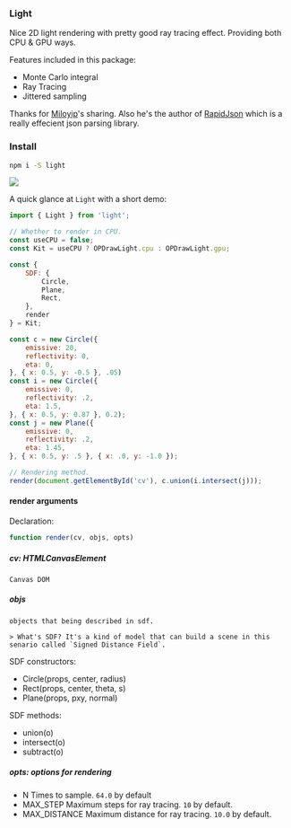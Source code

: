 ### Light

Nice 2D light rendering with pretty good ray tracing effect. Providing both CPU & GPU ways.

Features included in this package:

- Monte Carlo integral
- Ray Tracing
- Jittered sampling

Thanks for [Miloyip](https://github.com/miloyip)'s sharing. Also he's the author of [RapidJson](https://github.com/Tencent/rapidjson) which is a really effecient json parsing library.

### Install

```bash
npm i -S light
```

![](https://user-images.githubusercontent.com/6587734/52172954-41527e80-27b5-11e9-95d3-b3d1756743cc.png)

A quick glance at `Light` with a short demo:

```javascript
import { Light } from 'light';

// Whether to render in CPU.
const useCPU = false;
const Kit = useCPU ? OPDrawLight.cpu : OPDrawLight.gpu;

const {
    SDF: {
        Circle,
        Plane,
        Rect,
    },
    render
} = Kit;

const c = new Circle({
    emissive: 20,
    reflectivity: 0,
    eta: 0,
}, { x: 0.5, y: -0.5 }, .05)
const i = new Circle({
    emissive: 0,
    reflectivity: .2,
    eta: 1.5,
}, { x: 0.5, y: 0.87 }, 0.2);
const j = new Plane({
    emissive: 0,
    reflectivity: .2,
    eta: 1.45,
}, { x: 0.5, y: .5 }, { x: .0, y: -1.0 });

// Rendering method.
render(document.getElementById('cv'), c.union(i.intersect(j)));
```

#### render arguments

Declaration:

```javascript
function render(cv, objs, opts)
```

##### cv: HTMLCanvasElement

    Canvas DOM

##### objs

    objects that being described in sdf.

    > What's SDF? It's a kind of model that can build a scene in this senario called `Signed Distance Field`.

SDF constructors:

- Circle(props, center, radius)
- Rect(props, center, theta, s)
- Plane(props, pxy, normal)

SDF methods:

- union(o)
- intersect(o)
- subtract(o)

##### opts: options for rendering

- N Times to sample. `64.0` by default
- MAX_STEP Maximum steps for ray tracing. `10` by default.
- MAX_DISTANCE Maximum distance for ray tracing. `10.0` by default.
